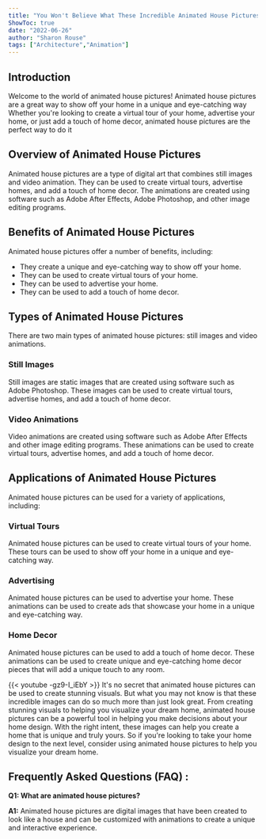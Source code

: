 ```yaml
---
title: "You Won't Believe What These Incredible Animated House Pictures Can Do!"
ShowToc: true 
date: "2022-06-26"
author: "Sharon Rouse" 
tags: ["Architecture","Animation"]
---
```

## Introduction

Welcome to the world of animated house pictures! Animated house pictures are a great way to show off your home in a unique and eye-catching way Whether you're looking to create a virtual tour of your home, advertise your home, or just add a touch of home decor, animated house pictures are the perfect way to do it

## Overview of Animated House Pictures

Animated house pictures are a type of digital art that combines still images and video animation. They can be used to create virtual tours, advertise homes, and add a touch of home decor. The animations are created using software such as Adobe After Effects, Adobe Photoshop, and other image editing programs.

## Benefits of Animated House Pictures

Animated house pictures offer a number of benefits, including:

* They create a unique and eye-catching way to show off your home.
* They can be used to create virtual tours of your home.
* They can be used to advertise your home.
* They can be used to add a touch of home decor.

## Types of Animated House Pictures

There are two main types of animated house pictures: still images and video animations.

### Still Images

Still images are static images that are created using software such as Adobe Photoshop. These images can be used to create virtual tours, advertise homes, and add a touch of home decor.

### Video Animations

Video animations are created using software such as Adobe After Effects and other image editing programs. These animations can be used to create virtual tours, advertise homes, and add a touch of home decor.

## Applications of Animated House Pictures

Animated house pictures can be used for a variety of applications, including:

### Virtual Tours

Animated house pictures can be used to create virtual tours of your home. These tours can be used to show off your home in a unique and eye-catching way.

### Advertising

Animated house pictures can be used to advertise your home. These animations can be used to create ads that showcase your home in a unique and eye-catching way.

### Home Decor

Animated house pictures can be used to add a touch of home decor. These animations can be used to create unique and eye-catching home decor pieces that will add a unique touch to any room.

{{< youtube -gz9-I_iEbY >}} 
It's no secret that animated house pictures can be used to create stunning visuals. But what you may not know is that these incredible images can do so much more than just look great. From creating stunning visuals to helping you visualize your dream home, animated house pictures can be a powerful tool in helping you make decisions about your home design. With the right intent, these images can help you create a home that is unique and truly yours. So if you're looking to take your home design to the next level, consider using animated house pictures to help you visualize your dream home.

## Frequently Asked Questions (FAQ) :
**Q1: What are animated house pictures?**

**A1:** Animated house pictures are digital images that have been created to look like a house and can be customized with animations to create a unique and interactive experience.



